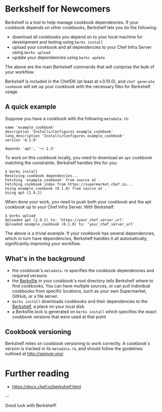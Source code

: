 # Berkshelf for Newcomers

Berkshelf is a tool to help manage cookbook dependencies.  If your cookbook depends on other cookbooks, Berkshelf lets you do the following:

* download all cookbooks you depend on to your local machine for development and testing using `berks install`
* upload your cookbook and all dependencies to your Chef Infra Server using `berks upload`
* update your dependencies using `berks update`

The above are the main Berkshelf commands that will comprise the bulk of your workflow.

Berkshelf is included in the ChefDK (at least at v.0.10.0), and `chef generate cookbook` will set up your cookbook with the necessary files for Berkshelf usage.

## A quick example

Suppose you have a cookbook with the following `metadata.rb`:

```
name 'example_cookbook'
description 'Installs/Configures example_cookbook'
long_description 'Installs/Configures example_cookbook'
version '0.1.0'

depends 'apt', '~> 2.3'
```

To work on this cookbook locally, you need to download an `apt` cookbook matching the constraints.  Berkshelf handles this for you:

```
$ berks install
Resolving cookbook dependencies...
Fetching 'example_cookbook' from source at .
Fetching cookbook index from https://supermarket.chef.io...
Using example_cookbook (0.1.0) from source at .
Using apt (2.9.2)
```

When done your work, you need to push both your cookbook and the apt cookbook up to your Chef Infra Server.  With Berkshelf:

```
$ berks upload
Uploaded apt (2.9.2) to: 'https://your_chef_server_url'
Uploaded example_cookbook (0.1.0) to: 'your_chef_server_url'
```

The above is a trivial example.  If your cookbook has several dependencies, which in turn have dependencies, Berkshelf handles it all automatically, significantly improving your workflow.

## What's in the background

* the cookbook's `metadata.rb` specifies the cookbook dependencies and required versions
* the [Berksfile](https://docs.chef.io/berkshelf.html#the-berksfile) in your cookbook's root directory tells Berkshelf where to find cookbooks.  You can have multiple sources, or can pull individual cookbooks from specific locations, such as your own Supermarket, GitHub, or a file server.
* `berks install` downloads cookbooks and their dependencies to the [Berkshelf](https://docs.chef.io/berkshelf.html#berkshelf-cli), a place on your local disk.
* a Berksfile.lock is generated on `berks install` which specifies the exact cookbook versions that were used at that point

## Cookbook versioning

Berkshelf relies on cookbook versioning to work correctly.  A cookbook's version is tracked in its `metadata.rb`, and should follow the guidelines outlined at http://semver.org/.

# Further reading

* https://docs.chef.io/berkshelf.html

--

Good luck with Berkshelf!
